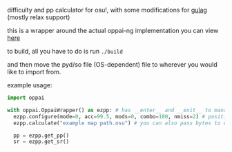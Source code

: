 difficulty and pp calculator for osu!, with some modifications for [gulag](https://github.com/cmyui/gulag) (mostly relax support)

this is a wrapper around the actual oppai-ng implementation you can view [here](https://github.com/Francesco149/oppai-ng)

to build, all you have to do is run `./build`

and then move the pyd/so file (OS-dependent) file to wherever you would like to import from.

example usage:

```py
import oppai

with oppai.OppaiWrapper() as ezpp: # has __enter__ and __exit__ to manage c memory for you
  ezpp.configure(mode=0, acc=99.5, mods=0, combo=100, nmiss=2) # positional is optional, but must be provided in this order if not
  ezpp.calculate("example map path.osu") # you can also pass bytes to ezpp.calculate_data(bytes)

  pp = ezpp.get_pp()
  sr = ezpp.get_sr()
```
